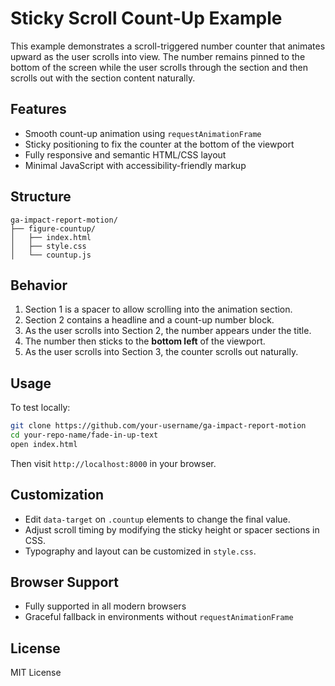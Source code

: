 # Sticky Scroll Count-Up Example

This example demonstrates a scroll-triggered number counter that animates upward as the user scrolls into view. The number remains pinned to the bottom of the screen while the user scrolls through the section and then scrolls out with the section content naturally.

## Features

- Smooth count-up animation using `requestAnimationFrame`
- Sticky positioning to fix the counter at the bottom of the viewport
- Fully responsive and semantic HTML/CSS layout
- Minimal JavaScript with accessibility-friendly markup

## Structure

```
ga-impact-report-motion/
├── figure-countup/
│   ├── index.html
│   ├── style.css
│   └── countup.js
```

## Behavior

1. Section 1 is a spacer to allow scrolling into the animation section.
2. Section 2 contains a headline and a count-up number block.
3. As the user scrolls into Section 2, the number appears under the title.
4. The number then sticks to the **bottom left** of the viewport.
5. As the user scrolls into Section 3, the counter scrolls out naturally.

## Usage

To test locally:

```bash
git clone https://github.com/your-username/ga-impact-report-motion
cd your-repo-name/fade-in-up-text
open index.html
```


Then visit `http://localhost:8000` in your browser.

## Customization

- Edit `data-target` on `.countup` elements to change the final value.
- Adjust scroll timing by modifying the sticky height or spacer sections in CSS.
- Typography and layout can be customized in `style.css`.

## Browser Support

- Fully supported in all modern browsers
- Graceful fallback in environments without `requestAnimationFrame`

## License

MIT License
